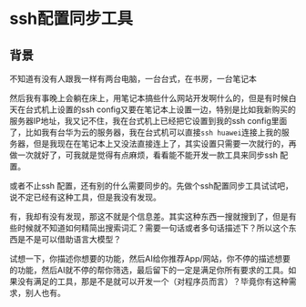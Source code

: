 # ssh配置同步工具

## 背景

不知道有没有人跟我一样有两台电脑，一台台式，在书房，一台笔记本

然后我有事晚上会躺在床上，用笔记本搞些什么网站开发啊什么的，但是有时候白天在台式机上设置的ssh config又要在笔记本上设置一边，特别是比如我新购买的服务器IP地址，我又记不住，我在台式机上已经把它设置到我的ssh config里面了，比如我有台华为云的服务器，我在台式机可以直接`ssh huawei`连接上我的服务器，但是我现在在笔记本上又没法直接连上了，其实设置只需要一次就行的，再做一次就好了，可我就是觉得有点麻烦，看看能不能开发一款工具来同步ssh 配置。

或者不止ssh 配置，还有别的什么需要同步的。先做个ssh配置同步工具试试吧，说不定已经有这种工具，但是我没有发现。

有，我却有没有发现，那这不就是个信息差。其实这种东西一搜就搜到了，但是有些时候就不知道如何精简出搜索词汇？需要一句话或者多句话描述下？所以这个东西是不是可以借助语言大模型？

试想一下，你描述你想要的功能，然后AI给你推荐App/网站，你不停的描述想要的功能，然后AI就不停的帮你筛选，最后留下的一定是满足你所有要求的工具。如果没有满足的工具，那是不是就可以开发一个（对程序员而言）？毕竟你有这种需求，别人也有。